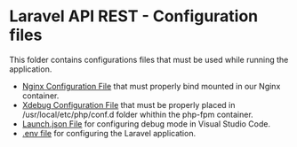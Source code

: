 # Laravel API REST - Configuration files

This folder contains configurations files that must be used while running the application.

* [Nginx Configuration File](app.conf) that must properly bind mounted in our Nginx container.
* [Xdebug Configuration File](xdebug.ini) that must be properly placed in /usr/local/etc/php/conf.d folder whithin the php-fpm container.
* [Launch.json File](launch.json) for configuring debug mode in Visual Studio Code.
* [.env file](.env) for configuring the Laravel application.